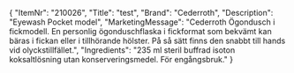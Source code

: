 {
  "ItemNr": "210026",
  "Title": "test",
  "Brand": "Cederroth",
  "Description": "Eyewash Pocket model",
  "MarketingMessage": "Cederroth Ögondusch i fickmodell. En personlig ögonduschflaska i fickformat som bekvämt kan bäras i fickan eller i tillhörande hölster. På så sätt finns den snabbt till hands vid olyckstillfället.",
  "Ingredients": "235 ml steril buffrad isoton koksaltlösning utan konserveringsmedel. För engångsbruk."
}